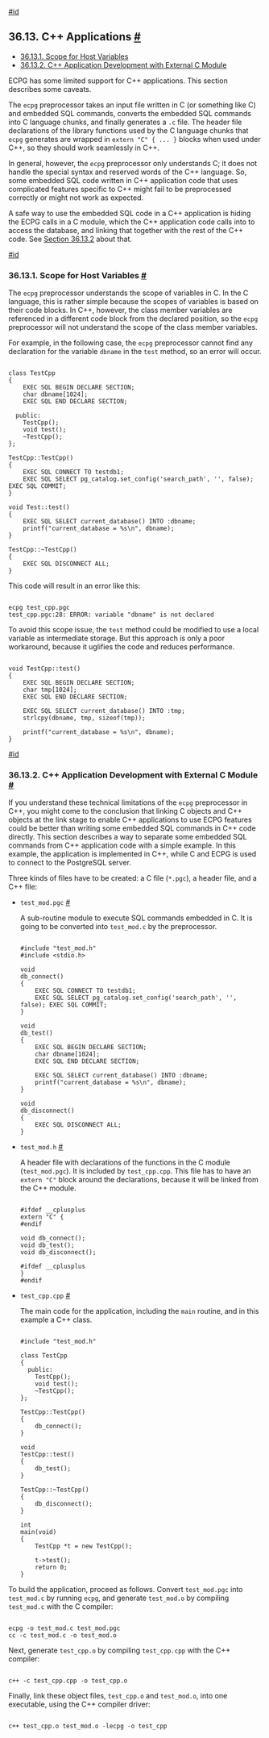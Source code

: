 [#id](#ECPG-CPP)

## 36.13. C++ Applications [#](#ECPG-CPP)

- [36.13.1. Scope for Host Variables](ecpg-cpp#ECPG-CPP-SCOPE)
- [36.13.2. C++ Application Development with External C Module](ecpg-cpp#ECPG-CPP-AND-C)

ECPG has some limited support for C++ applications. This section describes some caveats.

The `ecpg` preprocessor takes an input file written in C (or something like C) and embedded SQL commands, converts the embedded SQL commands into C language chunks, and finally generates a `.c` file. The header file declarations of the library functions used by the C language chunks that `ecpg` generates are wrapped in `extern "C" { ... }` blocks when used under C++, so they should work seamlessly in C++.

In general, however, the `ecpg` preprocessor only understands C; it does not handle the special syntax and reserved words of the C++ language. So, some embedded SQL code written in C++ application code that uses complicated features specific to C++ might fail to be preprocessed correctly or might not work as expected.

A safe way to use the embedded SQL code in a C++ application is hiding the ECPG calls in a C module, which the C++ application code calls into to access the database, and linking that together with the rest of the C++ code. See [Section 36.13.2](ecpg-cpp#ECPG-CPP-AND-C) about that.

[#id](#ECPG-CPP-SCOPE)

### 36.13.1. Scope for Host Variables [#](#ECPG-CPP-SCOPE)

The `ecpg` preprocessor understands the scope of variables in C. In the C language, this is rather simple because the scopes of variables is based on their code blocks. In C++, however, the class member variables are referenced in a different code block from the declared position, so the `ecpg` preprocessor will not understand the scope of the class member variables.

For example, in the following case, the `ecpg` preprocessor cannot find any declaration for the variable `dbname` in the `test` method, so an error will occur.

```

class TestCpp
{
    EXEC SQL BEGIN DECLARE SECTION;
    char dbname[1024];
    EXEC SQL END DECLARE SECTION;

  public:
    TestCpp();
    void test();
    ~TestCpp();
};

TestCpp::TestCpp()
{
    EXEC SQL CONNECT TO testdb1;
    EXEC SQL SELECT pg_catalog.set_config('search_path', '', false); EXEC SQL COMMIT;
}

void Test::test()
{
    EXEC SQL SELECT current_database() INTO :dbname;
    printf("current_database = %s\n", dbname);
}

TestCpp::~TestCpp()
{
    EXEC SQL DISCONNECT ALL;
}
```

This code will result in an error like this:

```

ecpg test_cpp.pgc
test_cpp.pgc:28: ERROR: variable "dbname" is not declared
```

To avoid this scope issue, the `test` method could be modified to use a local variable as intermediate storage. But this approach is only a poor workaround, because it uglifies the code and reduces performance.

```

void TestCpp::test()
{
    EXEC SQL BEGIN DECLARE SECTION;
    char tmp[1024];
    EXEC SQL END DECLARE SECTION;

    EXEC SQL SELECT current_database() INTO :tmp;
    strlcpy(dbname, tmp, sizeof(tmp));

    printf("current_database = %s\n", dbname);
}
```

[#id](#ECPG-CPP-AND-C)

### 36.13.2. C++ Application Development with External C Module [#](#ECPG-CPP-AND-C)

If you understand these technical limitations of the `ecpg` preprocessor in C++, you might come to the conclusion that linking C objects and C++ objects at the link stage to enable C++ applications to use ECPG features could be better than writing some embedded SQL commands in C++ code directly. This section describes a way to separate some embedded SQL commands from C++ application code with a simple example. In this example, the application is implemented in C++, while C and ECPG is used to connect to the PostgreSQL server.

Three kinds of files have to be created: a C file (`*.pgc`), a header file, and a C++ file:

- `test_mod.pgc` [#](#ECPG-CPP-AND-C-TEST-MOD-PGC)

  A sub-routine module to execute SQL commands embedded in C. It is going to be converted into `test_mod.c` by the preprocessor.

  ```

  #include "test_mod.h"
  #include <stdio.h>

  void
  db_connect()
  {
      EXEC SQL CONNECT TO testdb1;
      EXEC SQL SELECT pg_catalog.set_config('search_path', '', false); EXEC SQL COMMIT;
  }

  void
  db_test()
  {
      EXEC SQL BEGIN DECLARE SECTION;
      char dbname[1024];
      EXEC SQL END DECLARE SECTION;

      EXEC SQL SELECT current_database() INTO :dbname;
      printf("current_database = %s\n", dbname);
  }

  void
  db_disconnect()
  {
      EXEC SQL DISCONNECT ALL;
  }
  ```

- `test_mod.h` [#](#ECPG-CPP-AND-C-TEST-MOD-H)

  A header file with declarations of the functions in the C module (`test_mod.pgc`). It is included by `test_cpp.cpp`. This file has to have an `extern "C"` block around the declarations, because it will be linked from the C++ module.

  ```

  #ifdef __cplusplus
  extern "C" {
  #endif

  void db_connect();
  void db_test();
  void db_disconnect();

  #ifdef __cplusplus
  }
  #endif
  ```

- `test_cpp.cpp` [#](#ECPG-CPP-AND-C-TEST-CPP-CPP)

  The main code for the application, including the `main` routine, and in this example a C++ class.

  ```

  #include "test_mod.h"

  class TestCpp
  {
    public:
      TestCpp();
      void test();
      ~TestCpp();
  };

  TestCpp::TestCpp()
  {
      db_connect();
  }

  void
  TestCpp::test()
  {
      db_test();
  }

  TestCpp::~TestCpp()
  {
      db_disconnect();
  }

  int
  main(void)
  {
      TestCpp *t = new TestCpp();

      t->test();
      return 0;
  }
  ```

To build the application, proceed as follows. Convert `test_mod.pgc` into `test_mod.c` by running `ecpg`, and generate `test_mod.o` by compiling `test_mod.c` with the C compiler:

```

ecpg -o test_mod.c test_mod.pgc
cc -c test_mod.c -o test_mod.o
```

Next, generate `test_cpp.o` by compiling `test_cpp.cpp` with the C++ compiler:

```

c++ -c test_cpp.cpp -o test_cpp.o
```

Finally, link these object files, `test_cpp.o` and `test_mod.o`, into one executable, using the C++ compiler driver:

```

c++ test_cpp.o test_mod.o -lecpg -o test_cpp
```
